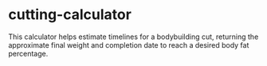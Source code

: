 # cutting-calculator
This calculator helps estimate timelines for a bodybuilding cut, returning the approximate final weight and completion date to reach a desired body fat percentage.
